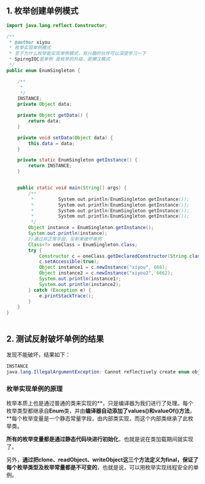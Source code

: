 ## 1. 枚举创建单例模式

```java
import java.lang.reflect.Constructor;

/**
 * @author xiyou
 * 枚举实现单例模式
 * 至于为什么枚举能实现单例模式，有兴趣的伙伴可以深度学习一下
 * SpirngIOC是单例 是枚举的升级，是懒汉模式
 */
public enum EnumSingleton {

    /**
     *
     */
    INSTANCE;
    private Object data;

    private Object getData() {
        return data;
    }

    private void setData(Object data) {
        this.data = data;
    }

    private static EnumSingleton getInstance() {
        return INSTANCE;
    }


    public static void main(String[] args) {
        /**
         *         System.out.println(EnumSingleton.getInstance());
         *         System.out.println(EnumSingleton.getInstance());
         *         System.out.println(EnumSingleton.getInstance());
         *         System.out.println(EnumSingleton.getInstance());
         */
        Object instance = EnumSingleton.getInstance();
        System.out.println(instance);
        //通过非正常手段，反射来破坏单例
        Class<?> oneClass = EnumSingleton.class;
        try {
            Constructor c = oneClass.getDeclaredConstructor(String.class, int.class);
            c.setAccessible(true);
            Object instance1 = c.newInstance("xiyou", 666);
            Object instance2 = c.newInstance("xiyou2", 6662);
            System.out.println(instance1);
            System.out.println(instance2);
        } catch (Exception e) {
            e.printStackTrace();
        }
    }
}



```

## 2. 测试反射破坏单例的结果

发现不能破坏，结果如下：

```java
INSTANCE
java.lang.IllegalArgumentException: Cannot reflectively create enum objects
```

### 枚举实现单例的原理



枚举本质上也是通过普通的类来实现的**，只是编译器为我们进行了处理。每个枚举类型都继承自**Enum**类，并由**编译器自动添加了values()和valueOf()方法**，**每个枚举变量是一个静态常量字段，由内部类实现，而这个内部类继承了此枚举类。

**所有的枚举变量都是通过静态代码块进行初始化**，也就是说在类加载期间就实现了。

另外，**通过把clone、readObject、writeObject这三个方法定义为final，保证了每个枚举类型及枚举常量都是不可变的**，也就是说，可以用枚举实现线程安全的单例。